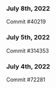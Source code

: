 ### July 8th, 2022

Commit #40219

### July 5th, 2022

Commit #314353


### July 4th, 2022

Commit #72281
